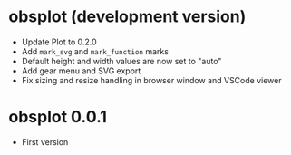 # obsplot (development version)

* Update Plot to 0.2.0
* Add `mark_svg` and `mark_function` marks 
* Default height and width values are now set to "auto"
* Add gear menu and SVG export
* Fix sizing and resize handling in browser window and VSCode viewer

# obsplot 0.0.1

* First version
